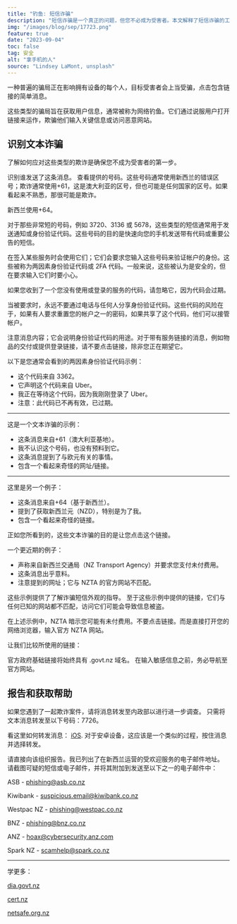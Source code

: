 ```yaml
---
title: "钓鱼: 短信诈骗"
description: "短信诈骗是一个真正的问题，但您不必成为受害者。本文解释了短信诈骗的工作原理，需要避免什么，以及如何在线保持安全。"
img: "/images/blog/sep/17723.png"
feature: true
date: "2023-09-04"
toc: false
tag: 安全
alt: "拿手机的人"
source: "Lindsey LaMont, unsplash"
---
```


一种普遍的骗局正在影响拥有设备的每个人，目标受害者会上当受骗，点击包含链接的简单消息。

这些类型的骗局旨在获取用户信息，通常被称为网络钓鱼。它们通过说服用户打开链接来运作，欺骗他们输入关键信息或访问恶意网站。

## 识别文本诈骗

了解如何应对这些类型的欺诈是确保您不成为受害者的第一步。

识别谁发送了这条消息。
查看提供的号码。这些号码通常使用新西兰的错误区号；欺诈通常使用+61，这是澳大利亚的区号，但也可能是任何国家的区号。如果看起来不熟悉，那很可能是欺诈。

新西兰使用+64。

对于那些非常短的号码，例如 3720、3136 或 5678，这些类型的短信通常用于发送通知或身份验证代码。这些号码的目的是快速向您的手机发送带有代码或重要公告的短信。

在签入某些服务时会使用它们；它们会要求您输入这些号码来验证帐户的身份。这些被称为两因素身份验证代码或 2FA 代码。一般来说，这些被认为是安全的，但在要求输入它们时要小心。

如果您收到了一个您没有使用或登录的服务的代码，请忽略它，因为代码会过期。

当被要求时，永远不要通过电话与任何人分享身份验证代码。这些代码的风险在于，如果有人要求重置您的帐户之一的密码，如果共享了这个代码，他们可以接管帐户。

注意消息内容；它会说明身份验证代码的用途。对于带有服务链接的消息，例如物品的交付或提供登录链接，请不要点击链接，除非您正在期望它。

以下是您通常会看到的两因素身份验证代码示例：

<Media source="/images/blog/sep/Uber.jpg" alt="Uber身份验证代码示例"></Media>

- 这个代码来自 3362。
- 它声明这个代码来自 Uber。
- 我正在等待这个代码，因为我刚刚登录了 Uber。
- 注意：此代码已不再有效，已过期。

<hr>

这是一个文本诈骗的示例：

<Media source="/images/blog/sep/EURO.jpg" alt="国际钓鱼短信示例"></Media>

- 这条消息来自+61（澳大利亚基地）。
- 我不认识这个号码，也没有预料到它。
- 这条消息提到了与欧元有关的事情。
- 包含一个看起来奇怪的网址/链接。

<hr>

这里是另一个例子：
<Media source="/images/blog/sep/NZD.jpg" alt="本地钓鱼短信示例"></Media>

- 这条消息来自+64（基于新西兰）。
- 提到了获取新西兰元（NZD），特别是为了我。
- 包含一个看起来奇怪的链接。

正如您所看到的，这些文本诈骗的目的是让您点击这个链接。

一个更近期的例子：
<Media source="/images/blog/sep/nzta.png" alt="新西兰交通管理局钓鱼示例"></Media>

- 声称来自新西兰交通局（NZ Transport Agency）并要求您支付未付费用。
- 这条消息出乎意料。
- 注意提到的网址；它与 NZTA 的官方网站不匹配。

这些示例提供了了解诈骗短信外观的指导。
至于这些示例中提供的链接，它们与任何已知的网站都不匹配，访问它们可能会导致信息被盗。

在上述示例中，NZTA 暗示您可能有未付费用。不要点击链接。而是直接打开您的网络浏览器，输入官方 NZTA 网站。

让我们比较所使用的链接：
<Media source="/images/blog/sep/compare.svg" alt="比较钓鱼链接与合法链接"></Media>

官方政府基础链接将始终具有 .govt.nz 域名。
在输入敏感信息之前，务必导航至官方网站。

## 报告和获取帮助

如果您遇到了一起欺诈案件，请将消息转发至内政部以进行进一步调查。
只需将文本消息转发至以下号码：7726。

看这里如何转发消息： [iOS](https://support.apple.com/en-nz/guide/iphone/iph125628311/ios). 对于安卓设备，这应该是一个类似的过程，按住消息并选择转发。

请直接向该组织报告。我已列出了在新西兰运营的受欢迎服务的电子邮件地址。
请截图可疑的短信或电子邮件，并将其附加到发送至以下之一的电子邮件中：

ASB - phishing@asb.co.nz

Kiwibank - suspicious.email@kiwibank.co.nz

Westpac NZ - phishing@westpac.co.nz

BNZ - phishing@bnz.co.nz

ANZ - hoax@cybersecurity.anz.com

Spark NZ - scamhelp@spark.co.nz

<hr> 
学更多：

[dia.govt.nz](https://www.dia.govt.nz/Spam-How-to-Report-Scams)

[cert.nz](https://www.cert.govt.nz/individuals/common-threats/phishing/)

[netsafe.org.nz](https://report.netsafe.org.nz/hc/en-au/requests/new)
